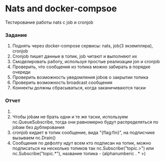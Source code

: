 # Nats and docker-compsoe
Тестирование работы nats c job и cronjob
### Задание  
1. Поднять через docker-compose сервисы: nats, job(3 экземпляра), cronjob
2. Cronjob пишет данные в топик, job читают и выполняют их
3. Смоделировать работу, используя простые реализации jon и cronjob
4. Проверить, что сообщения из топика можно забирать в порядке очереди
5. Проверить возможность уведомления jobов о закрытии топика
6. Проверить возможность broadcast сообщения
7. Коннекты должны сбрасываться, когда заканичиваются таски
### Отчет  
1. 
4. Чтобы jobам не брать одни и те же таски, используем nc.QueueSubscribe,
 тогда они равномерно будут распределяться по jobам без дублирования
5. cronjob кидает в топик сообщение, вида "{flag:fin}", на подписчике вызываем nc.Drain()
6. Сообщения по дефолту идут всем кто подписан на топик,
 можно подписаться на несколько топиков так nc.Subscribe("topic.>") или  nc.Subscribe("topic.*"), название топика - (alphanumberic . * >)
 